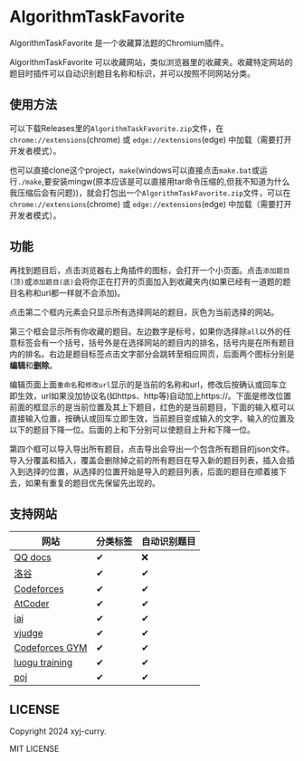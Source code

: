 # AlgorithmTaskFavorite
AlgorithmTaskFavorite 是一个收藏算法题的Chromium插件。

AlgorithmTaskFavorite 可以收藏网站，类似浏览器里的收藏夹。收藏特定网站的题目时插件可以自动识别题目名称和标识，并可以按照不同网站分类。

## 使用方法
可以下载Releases里的`AlgorithmTaskFavorite.zip`文件，在 `chrome://extensions`(chrome) 或 `edge://extensions`(edge) 中加载（需要打开开发者模式）。

也可以直接clone这个project，`make`(windows可以直接点击`make.bat`或运行`./make`,要安装mingw(原本应该是可以直接用tar命令压缩的,但我不知道为什么我压缩后会有问题))，就会打包出一个`AlgorithmTaskFavorite.zip`文件，可以在 `chrome://extensions`(chrome) 或 `edge://extensions`(edge) 中加载（需要打开开发者模式）。

## 功能
再找到题目后，点击浏览器右上角插件的图标，会打开一个小页面。点击`添加题目(顶)`或`添加题目(底)`会将你正在打开的页面加入到收藏夹内(如果已经有一道题的题目名称和url都一样就不会添加)。

点击第二个框内元素会只显示所有选择网站的题目，灰色为当前选择的网站。

第三个框会显示所有你收藏的题目。左边数字是标号，如果你选择除`all`以外的任意标签会有一个括号，括号外是在选择网站的题目内的排名，括号内是在所有题目内的排名。右边是题目标签点击文字部分会跳转至相应网页，后面两个图标分别是**编辑**和**删除**。

编辑页面上面`重命名`和`修改url`显示的是当前的名称和url，修改后按确认或回车立即生效，url如果没加协议名(如https、http等)自动加上https://。下面是修改位置前面的框显示的是当前位置及其上下题目，红色的是当前题目，下面的输入框可以直接输入位置，按确认或回车立即生效，当前题目变成输入的文字，输入的位置及以下的题目下降一位。后面的上和下分别可以使题目上升和下降一位。

第四个框可以导入导出所有题目，点击导出会导出一个包含所有题目的json文件。导入分覆盖和插入，覆盖会删除掉之前的所有题目在导入新的题目列表，插入会插入到选择的位置，从选择的位置开始是导入的题目列表，后面的题目在顺着接下去，如果有重复的题目优先保留先出现的。

## 支持网站
|网站														|分类标签	|自动识别题目	|
|-----------------------------------------------------------|-------|-----------|
|[QQ docs](https://docs.qq.com)								|✔		|❌			|
|[洛谷](https://www.luogu.com.cn)							|✔		|✔			|
|[Codeforces](https://codeforces.com)						|✔		|✔			|
|[AtCoder](https://atcoder.jp)								|✔		|✔			|
|[iai](https://iai.sh.cn)									|✔		|✔			|
|[vjudge](https://vjudge.net)								|✔		|✔			|
|[Codeforces GYM](https://codeforces.com/gyms)				|✔		|✔			|
|[luogu training](https://www.luogu.com.cn/training/list)	|✔		|✔			|
|[poj](http://poj.org)										|✔		|✔			|

## LICENSE
Copyright 2024 xyj-curry.

MIT LICENSE